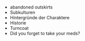 - abandoned outskirts
- Subkulturen
- Hintergründe der Charaktere
- Historie
- Turncoat
- Did you forget to take your meds?
